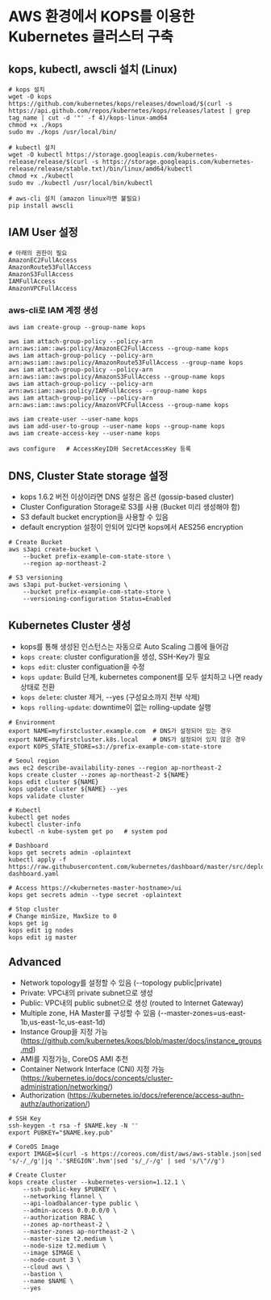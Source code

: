 # AWS 환경에서 KOPS를 이용한 Kubernetes 클러스터 구축

## kops, kubectl, awscli 설치 (Linux)

```
# kops 설치
wget -O kops https://github.com/kubernetes/kops/releases/download/$(curl -s https://api.github.com/repos/kubernetes/kops/releases/latest | grep tag_name | cut -d '"' -f 4)/kops-linux-amd64
chmod +x ./kops
sudo mv ./kops /usr/local/bin/

# kubectl 설치
wget -O kubectl https://storage.googleapis.com/kubernetes-release/release/$(curl -s https://storage.googleapis.com/kubernetes-release/release/stable.txt)/bin/linux/amd64/kubectl
chmod +x ./kubectl
sudo mv ./kubectl /usr/local/bin/kubectl

# aws-cli 설치 (amazon linux라면 불필요)
pip install awscli
```

## IAM User 설정

```
# 아래의 권한이 필요
AmazonEC2FullAccess
AmazonRoute53FullAccess
AmazonS3FullAccess
IAMFullAccess
AmazonVPCFullAccess
```

### aws-cli로 IAM 계정 생성

```
aws iam create-group --group-name kops

aws iam attach-group-policy --policy-arn arn:aws:iam::aws:policy/AmazonEC2FullAccess --group-name kops
aws iam attach-group-policy --policy-arn arn:aws:iam::aws:policy/AmazonRoute53FullAccess --group-name kops
aws iam attach-group-policy --policy-arn arn:aws:iam::aws:policy/AmazonS3FullAccess --group-name kops
aws iam attach-group-policy --policy-arn arn:aws:iam::aws:policy/IAMFullAccess --group-name kops
aws iam attach-group-policy --policy-arn arn:aws:iam::aws:policy/AmazonVPCFullAccess --group-name kops

aws iam create-user --user-name kops
aws iam add-user-to-group --user-name kops --group-name kops
aws iam create-access-key --user-name kops

aws configure   # AccessKeyID와 SecretAccessKey 등록
```

## DNS, Cluster State storage 설정

- kops 1.6.2 버전 이상이라면 DNS 설정은 옵션 (gossip-based cluster)
- Cluster Configuration Storage로 S3를 사용 (Bucket 미리 생성해야 함)
- S3 default bucket encryption을 사용할 수 있음
- default encryption 설정이 안되어 있다면 kops에서 AES256 encryption

```
# Create Bucket
aws s3api create-bucket \
    --bucket prefix-example-com-state-store \
    --region ap-northeast-2

# S3 versioning
aws s3api put-bucket-versioning \
    --bucket prefix-example-com-state-store \
    --versioning-configuration Status=Enabled
```

## Kubernetes Cluster 생성
- kops를 통해 생성된 인스턴스는 자동으로 Auto Scaling 그룹에 들어감
- `kops create`: cluster configuration을 생성, SSH-Key가 필요
- `kops edit`: cluster configuation을 수정
- `kops update`: Build 단계, kubernetes component를 모두 설치하고 나면 ready 상태로 전환
- `kops delete`: cluster 제거, --yes (구성요소까지 전부 삭제)
- `kops rolling-update`: downtime이 없는 rolling-update 실행

```
# Environment
export NAME=myfirstcluster.example.com  # DNS가 설정되어 있는 경우
export NAME=myfirstcluster.k8s.local    # DNS가 설정되어 있지 않은 경우
export KOPS_STATE_STORE=s3://prefix-example-com-state-store

# Seoul region
aws ec2 describe-availability-zones --region ap-northeast-2
kops create cluster --zones ap-northeast-2 ${NAME}
kops edit cluster ${NAME}
kops update cluster ${NAME} --yes
kops validate cluster

# Kubectl
kubectl get nodes
kubectl cluster-info
kubectl -n kube-system get po   # system pod

# Dashboard
kops get secrets admin -oplaintext
kubectl apply -f https://raw.githubusercontent.com/kubernetes/dashboard/master/src/deploy/recommended/kubernetes-dashboard.yaml

# Access https://<kubernetes-master-hostname>/ui
kops get secrets admin --type secret -oplaintext

# Stop cluster
# Change minSize, MaxSize to 0
kops get ig
kops edit ig nodes
kops edit ig master
```

## Advanced
- Network topology를 설정할 수 있음 (--topology public|private)
- Private: VPC내의 private subnet으로 생성
- Public: VPC내의 public subnet으로 생성 (routed to Internet Gateway)
- Multiple zone, HA Master를 구성할 수 있음 (--master-zones=us-east-1b,us-east-1c,us-east-1d)
- Instance Group을 지정 가능 (https://github.com/kubernetes/kops/blob/master/docs/instance_groups.md)
- AMI를 지정가능, CoreOS AMI 추천
- Container Network Interface (CNI) 지정 가능 (https://kubernetes.io/docs/concepts/cluster-administration/networking/)
- Authorization (https://kubernetes.io/docs/reference/access-authn-authz/authorization/)

```
# SSH Key
ssh-keygen -t rsa -f $NAME.key -N ''
export PUBKEY="$NAME.key.pub"

# CoreOS Image
export IMAGE=$(curl -s https://coreos.com/dist/aws/aws-stable.json|sed 's/-/_/g'|jq '.'$REGION'.hvm'|sed 's/_/-/g' | sed 's/\"//g')

# Create Cluster
kops create cluster --kubernetes-version=1.12.1 \
    --ssh-public-key $PUBKEY \
    --networking flannel \
    --api-loadbalancer-type public \
    --admin-access 0.0.0.0/0 \
    --authorization RBAC \
    --zones ap-northeast-2 \
    --master-zones ap-northeast-2 \
    --master-size t2.medium \
    --node-size t2.medium \
    --image $IMAGE \
    --node-count 3 \
    --cloud aws \
    --bastion \
    --name $NAME \
    --yes
```
